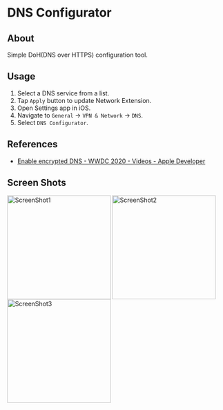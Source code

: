 # DNS Configurator

## About

Simple DoH(DNS over HTTPS) configuration tool.

## Usage

1. Select a DNS service from a list.
1. Tap `Apply` button to update Network Extension.
1. Open Settings app in iOS.
1. Navigate to `General` -> `VPN & Network` -> `DNS`.
1. Select `DNS Configurator`.

## References

- [Enable encrypted DNS - WWDC 2020 - Videos - Apple Developer](https://developer.apple.com/videos/play/wwdc2020/10047/)


## Screen Shots

<img align="left" src=".github/image1.PNG" alt="ScreenShot1" width="240"/>
<img align="left" src=".github/image2.PNG" alt="ScreenShot2" width="240"/>
<img align="left" src=".github/image3.PNG" alt="ScreenShot3" width="240"/>
